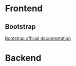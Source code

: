 # Frontend
## Bootstrap

[Bootstrap official documentation](https://getbootstrap.com/docs/4.0/components/forms/)

# Backend
